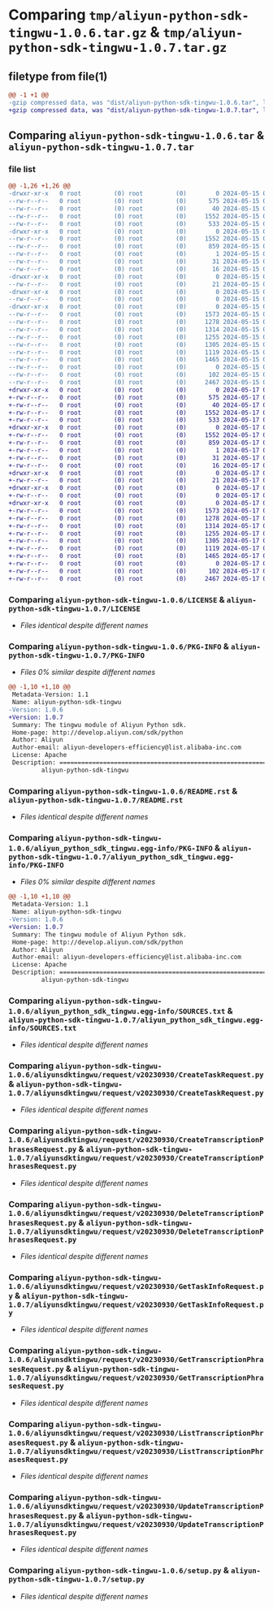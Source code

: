 # Comparing `tmp/aliyun-python-sdk-tingwu-1.0.6.tar.gz` & `tmp/aliyun-python-sdk-tingwu-1.0.7.tar.gz`

## filetype from file(1)

```diff
@@ -1 +1 @@
-gzip compressed data, was "dist/aliyun-python-sdk-tingwu-1.0.6.tar", last modified: Wed May 15 03:17:55 2024, max compression
+gzip compressed data, was "dist/aliyun-python-sdk-tingwu-1.0.7.tar", last modified: Fri May 17 07:19:04 2024, max compression
```

## Comparing `aliyun-python-sdk-tingwu-1.0.6.tar` & `aliyun-python-sdk-tingwu-1.0.7.tar`

### file list

```diff
@@ -1,26 +1,26 @@
-drwxr-xr-x   0 root         (0) root         (0)        0 2024-05-15 03:17:55.000000 aliyun-python-sdk-tingwu-1.0.6/
--rw-r--r--   0 root         (0) root         (0)      575 2024-05-15 03:17:55.000000 aliyun-python-sdk-tingwu-1.0.6/LICENSE
--rw-r--r--   0 root         (0) root         (0)       40 2024-05-15 03:17:55.000000 aliyun-python-sdk-tingwu-1.0.6/MANIFEST.in
--rw-r--r--   0 root         (0) root         (0)     1552 2024-05-15 03:17:55.000000 aliyun-python-sdk-tingwu-1.0.6/PKG-INFO
--rw-r--r--   0 root         (0) root         (0)      533 2024-05-15 03:17:55.000000 aliyun-python-sdk-tingwu-1.0.6/README.rst
-drwxr-xr-x   0 root         (0) root         (0)        0 2024-05-15 03:17:55.000000 aliyun-python-sdk-tingwu-1.0.6/aliyun_python_sdk_tingwu.egg-info/
--rw-r--r--   0 root         (0) root         (0)     1552 2024-05-15 03:17:55.000000 aliyun-python-sdk-tingwu-1.0.6/aliyun_python_sdk_tingwu.egg-info/PKG-INFO
--rw-r--r--   0 root         (0) root         (0)      859 2024-05-15 03:17:55.000000 aliyun-python-sdk-tingwu-1.0.6/aliyun_python_sdk_tingwu.egg-info/SOURCES.txt
--rw-r--r--   0 root         (0) root         (0)        1 2024-05-15 03:17:55.000000 aliyun-python-sdk-tingwu-1.0.6/aliyun_python_sdk_tingwu.egg-info/dependency_links.txt
--rw-r--r--   0 root         (0) root         (0)       31 2024-05-15 03:17:55.000000 aliyun-python-sdk-tingwu-1.0.6/aliyun_python_sdk_tingwu.egg-info/requires.txt
--rw-r--r--   0 root         (0) root         (0)       16 2024-05-15 03:17:55.000000 aliyun-python-sdk-tingwu-1.0.6/aliyun_python_sdk_tingwu.egg-info/top_level.txt
-drwxr-xr-x   0 root         (0) root         (0)        0 2024-05-15 03:17:55.000000 aliyun-python-sdk-tingwu-1.0.6/aliyunsdktingwu/
--rw-r--r--   0 root         (0) root         (0)       21 2024-05-15 03:17:55.000000 aliyun-python-sdk-tingwu-1.0.6/aliyunsdktingwu/__init__.py
-drwxr-xr-x   0 root         (0) root         (0)        0 2024-05-15 03:17:55.000000 aliyun-python-sdk-tingwu-1.0.6/aliyunsdktingwu/request/
--rw-r--r--   0 root         (0) root         (0)        0 2024-05-15 03:17:55.000000 aliyun-python-sdk-tingwu-1.0.6/aliyunsdktingwu/request/__init__.py
-drwxr-xr-x   0 root         (0) root         (0)        0 2024-05-15 03:17:55.000000 aliyun-python-sdk-tingwu-1.0.6/aliyunsdktingwu/request/v20230930/
--rw-r--r--   0 root         (0) root         (0)     1573 2024-05-15 03:17:55.000000 aliyun-python-sdk-tingwu-1.0.6/aliyunsdktingwu/request/v20230930/CreateTaskRequest.py
--rw-r--r--   0 root         (0) root         (0)     1278 2024-05-15 03:17:55.000000 aliyun-python-sdk-tingwu-1.0.6/aliyunsdktingwu/request/v20230930/CreateTranscriptionPhrasesRequest.py
--rw-r--r--   0 root         (0) root         (0)     1314 2024-05-15 03:17:55.000000 aliyun-python-sdk-tingwu-1.0.6/aliyunsdktingwu/request/v20230930/DeleteTranscriptionPhrasesRequest.py
--rw-r--r--   0 root         (0) root         (0)     1255 2024-05-15 03:17:55.000000 aliyun-python-sdk-tingwu-1.0.6/aliyunsdktingwu/request/v20230930/GetTaskInfoRequest.py
--rw-r--r--   0 root         (0) root         (0)     1305 2024-05-15 03:17:55.000000 aliyun-python-sdk-tingwu-1.0.6/aliyunsdktingwu/request/v20230930/GetTranscriptionPhrasesRequest.py
--rw-r--r--   0 root         (0) root         (0)     1119 2024-05-15 03:17:55.000000 aliyun-python-sdk-tingwu-1.0.6/aliyunsdktingwu/request/v20230930/ListTranscriptionPhrasesRequest.py
--rw-r--r--   0 root         (0) root         (0)     1465 2024-05-15 03:17:55.000000 aliyun-python-sdk-tingwu-1.0.6/aliyunsdktingwu/request/v20230930/UpdateTranscriptionPhrasesRequest.py
--rw-r--r--   0 root         (0) root         (0)        0 2024-05-15 03:17:55.000000 aliyun-python-sdk-tingwu-1.0.6/aliyunsdktingwu/request/v20230930/__init__.py
--rw-r--r--   0 root         (0) root         (0)      102 2024-05-15 03:17:55.000000 aliyun-python-sdk-tingwu-1.0.6/setup.cfg
--rw-r--r--   0 root         (0) root         (0)     2467 2024-05-15 03:17:55.000000 aliyun-python-sdk-tingwu-1.0.6/setup.py
+drwxr-xr-x   0 root         (0) root         (0)        0 2024-05-17 07:19:04.000000 aliyun-python-sdk-tingwu-1.0.7/
+-rw-r--r--   0 root         (0) root         (0)      575 2024-05-17 07:19:03.000000 aliyun-python-sdk-tingwu-1.0.7/LICENSE
+-rw-r--r--   0 root         (0) root         (0)       40 2024-05-17 07:19:03.000000 aliyun-python-sdk-tingwu-1.0.7/MANIFEST.in
+-rw-r--r--   0 root         (0) root         (0)     1552 2024-05-17 07:19:04.000000 aliyun-python-sdk-tingwu-1.0.7/PKG-INFO
+-rw-r--r--   0 root         (0) root         (0)      533 2024-05-17 07:19:03.000000 aliyun-python-sdk-tingwu-1.0.7/README.rst
+drwxr-xr-x   0 root         (0) root         (0)        0 2024-05-17 07:19:04.000000 aliyun-python-sdk-tingwu-1.0.7/aliyun_python_sdk_tingwu.egg-info/
+-rw-r--r--   0 root         (0) root         (0)     1552 2024-05-17 07:19:04.000000 aliyun-python-sdk-tingwu-1.0.7/aliyun_python_sdk_tingwu.egg-info/PKG-INFO
+-rw-r--r--   0 root         (0) root         (0)      859 2024-05-17 07:19:04.000000 aliyun-python-sdk-tingwu-1.0.7/aliyun_python_sdk_tingwu.egg-info/SOURCES.txt
+-rw-r--r--   0 root         (0) root         (0)        1 2024-05-17 07:19:04.000000 aliyun-python-sdk-tingwu-1.0.7/aliyun_python_sdk_tingwu.egg-info/dependency_links.txt
+-rw-r--r--   0 root         (0) root         (0)       31 2024-05-17 07:19:04.000000 aliyun-python-sdk-tingwu-1.0.7/aliyun_python_sdk_tingwu.egg-info/requires.txt
+-rw-r--r--   0 root         (0) root         (0)       16 2024-05-17 07:19:04.000000 aliyun-python-sdk-tingwu-1.0.7/aliyun_python_sdk_tingwu.egg-info/top_level.txt
+drwxr-xr-x   0 root         (0) root         (0)        0 2024-05-17 07:19:04.000000 aliyun-python-sdk-tingwu-1.0.7/aliyunsdktingwu/
+-rw-r--r--   0 root         (0) root         (0)       21 2024-05-17 07:19:03.000000 aliyun-python-sdk-tingwu-1.0.7/aliyunsdktingwu/__init__.py
+drwxr-xr-x   0 root         (0) root         (0)        0 2024-05-17 07:19:04.000000 aliyun-python-sdk-tingwu-1.0.7/aliyunsdktingwu/request/
+-rw-r--r--   0 root         (0) root         (0)        0 2024-05-17 07:19:03.000000 aliyun-python-sdk-tingwu-1.0.7/aliyunsdktingwu/request/__init__.py
+drwxr-xr-x   0 root         (0) root         (0)        0 2024-05-17 07:19:04.000000 aliyun-python-sdk-tingwu-1.0.7/aliyunsdktingwu/request/v20230930/
+-rw-r--r--   0 root         (0) root         (0)     1573 2024-05-17 07:19:03.000000 aliyun-python-sdk-tingwu-1.0.7/aliyunsdktingwu/request/v20230930/CreateTaskRequest.py
+-rw-r--r--   0 root         (0) root         (0)     1278 2024-05-17 07:19:03.000000 aliyun-python-sdk-tingwu-1.0.7/aliyunsdktingwu/request/v20230930/CreateTranscriptionPhrasesRequest.py
+-rw-r--r--   0 root         (0) root         (0)     1314 2024-05-17 07:19:03.000000 aliyun-python-sdk-tingwu-1.0.7/aliyunsdktingwu/request/v20230930/DeleteTranscriptionPhrasesRequest.py
+-rw-r--r--   0 root         (0) root         (0)     1255 2024-05-17 07:19:03.000000 aliyun-python-sdk-tingwu-1.0.7/aliyunsdktingwu/request/v20230930/GetTaskInfoRequest.py
+-rw-r--r--   0 root         (0) root         (0)     1305 2024-05-17 07:19:03.000000 aliyun-python-sdk-tingwu-1.0.7/aliyunsdktingwu/request/v20230930/GetTranscriptionPhrasesRequest.py
+-rw-r--r--   0 root         (0) root         (0)     1119 2024-05-17 07:19:03.000000 aliyun-python-sdk-tingwu-1.0.7/aliyunsdktingwu/request/v20230930/ListTranscriptionPhrasesRequest.py
+-rw-r--r--   0 root         (0) root         (0)     1465 2024-05-17 07:19:03.000000 aliyun-python-sdk-tingwu-1.0.7/aliyunsdktingwu/request/v20230930/UpdateTranscriptionPhrasesRequest.py
+-rw-r--r--   0 root         (0) root         (0)        0 2024-05-17 07:19:03.000000 aliyun-python-sdk-tingwu-1.0.7/aliyunsdktingwu/request/v20230930/__init__.py
+-rw-r--r--   0 root         (0) root         (0)      102 2024-05-17 07:19:04.000000 aliyun-python-sdk-tingwu-1.0.7/setup.cfg
+-rw-r--r--   0 root         (0) root         (0)     2467 2024-05-17 07:19:03.000000 aliyun-python-sdk-tingwu-1.0.7/setup.py
```

### Comparing `aliyun-python-sdk-tingwu-1.0.6/LICENSE` & `aliyun-python-sdk-tingwu-1.0.7/LICENSE`

 * *Files identical despite different names*

### Comparing `aliyun-python-sdk-tingwu-1.0.6/PKG-INFO` & `aliyun-python-sdk-tingwu-1.0.7/PKG-INFO`

 * *Files 0% similar despite different names*

```diff
@@ -1,10 +1,10 @@
 Metadata-Version: 1.1
 Name: aliyun-python-sdk-tingwu
-Version: 1.0.6
+Version: 1.0.7
 Summary: The tingwu module of Aliyun Python sdk.
 Home-page: http://develop.aliyun.com/sdk/python
 Author: Aliyun
 Author-email: aliyun-developers-efficiency@list.alibaba-inc.com
 License: Apache
 Description: =============================================================
         aliyun-python-sdk-tingwu
```

### Comparing `aliyun-python-sdk-tingwu-1.0.6/README.rst` & `aliyun-python-sdk-tingwu-1.0.7/README.rst`

 * *Files identical despite different names*

### Comparing `aliyun-python-sdk-tingwu-1.0.6/aliyun_python_sdk_tingwu.egg-info/PKG-INFO` & `aliyun-python-sdk-tingwu-1.0.7/aliyun_python_sdk_tingwu.egg-info/PKG-INFO`

 * *Files 0% similar despite different names*

```diff
@@ -1,10 +1,10 @@
 Metadata-Version: 1.1
 Name: aliyun-python-sdk-tingwu
-Version: 1.0.6
+Version: 1.0.7
 Summary: The tingwu module of Aliyun Python sdk.
 Home-page: http://develop.aliyun.com/sdk/python
 Author: Aliyun
 Author-email: aliyun-developers-efficiency@list.alibaba-inc.com
 License: Apache
 Description: =============================================================
         aliyun-python-sdk-tingwu
```

### Comparing `aliyun-python-sdk-tingwu-1.0.6/aliyun_python_sdk_tingwu.egg-info/SOURCES.txt` & `aliyun-python-sdk-tingwu-1.0.7/aliyun_python_sdk_tingwu.egg-info/SOURCES.txt`

 * *Files identical despite different names*

### Comparing `aliyun-python-sdk-tingwu-1.0.6/aliyunsdktingwu/request/v20230930/CreateTaskRequest.py` & `aliyun-python-sdk-tingwu-1.0.7/aliyunsdktingwu/request/v20230930/CreateTaskRequest.py`

 * *Files identical despite different names*

### Comparing `aliyun-python-sdk-tingwu-1.0.6/aliyunsdktingwu/request/v20230930/CreateTranscriptionPhrasesRequest.py` & `aliyun-python-sdk-tingwu-1.0.7/aliyunsdktingwu/request/v20230930/CreateTranscriptionPhrasesRequest.py`

 * *Files identical despite different names*

### Comparing `aliyun-python-sdk-tingwu-1.0.6/aliyunsdktingwu/request/v20230930/DeleteTranscriptionPhrasesRequest.py` & `aliyun-python-sdk-tingwu-1.0.7/aliyunsdktingwu/request/v20230930/DeleteTranscriptionPhrasesRequest.py`

 * *Files identical despite different names*

### Comparing `aliyun-python-sdk-tingwu-1.0.6/aliyunsdktingwu/request/v20230930/GetTaskInfoRequest.py` & `aliyun-python-sdk-tingwu-1.0.7/aliyunsdktingwu/request/v20230930/GetTaskInfoRequest.py`

 * *Files identical despite different names*

### Comparing `aliyun-python-sdk-tingwu-1.0.6/aliyunsdktingwu/request/v20230930/GetTranscriptionPhrasesRequest.py` & `aliyun-python-sdk-tingwu-1.0.7/aliyunsdktingwu/request/v20230930/GetTranscriptionPhrasesRequest.py`

 * *Files identical despite different names*

### Comparing `aliyun-python-sdk-tingwu-1.0.6/aliyunsdktingwu/request/v20230930/ListTranscriptionPhrasesRequest.py` & `aliyun-python-sdk-tingwu-1.0.7/aliyunsdktingwu/request/v20230930/ListTranscriptionPhrasesRequest.py`

 * *Files identical despite different names*

### Comparing `aliyun-python-sdk-tingwu-1.0.6/aliyunsdktingwu/request/v20230930/UpdateTranscriptionPhrasesRequest.py` & `aliyun-python-sdk-tingwu-1.0.7/aliyunsdktingwu/request/v20230930/UpdateTranscriptionPhrasesRequest.py`

 * *Files identical despite different names*

### Comparing `aliyun-python-sdk-tingwu-1.0.6/setup.py` & `aliyun-python-sdk-tingwu-1.0.7/setup.py`

 * *Files identical despite different names*

